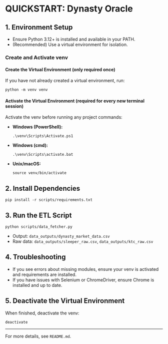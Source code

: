 # QUICKSTART: Dynasty Oracle

## 1. Environment Setup

- Ensure Python 3.12+ is installed and available in your PATH.
- (Recommended) Use a virtual environment for isolation.

### Create and Activate venv

#### Create the Virtual Environment (only required once)
If you have not already created a virtual environment, run:
```
python -m venv venv
```

#### Activate the Virtual Environment (required for every new terminal session)
Activate the venv before running any project commands:
- **Windows (PowerShell):**
  ```
  .\venv\Scripts\Activate.ps1
  ```
- **Windows (cmd):**
  ```
  .\venv\Scripts\activate.bat
  ```
- **Unix/macOS:**
  ```
  source venv/bin/activate
  ```

## 2. Install Dependencies
```
pip install -r scripts/requirements.txt
```

## 3. Run the ETL Script
```
python scripts/data_fetcher.py
```
- Output: `data_outputs/dynasty_market_data.csv`
- Raw data: `data_outputs/sleeper_raw.csv`, `data_outputs/ktc_raw.csv`

## 4. Troubleshooting

- If you see errors about missing modules, ensure your venv is activated and requirements are installed.
- If you have issues with Selenium or ChromeDriver, ensure Chrome is installed and up to date.

## 5. Deactivate the Virtual Environment

When finished, deactivate the venv:
```
deactivate
```

---
For more details, see `README.md`.
